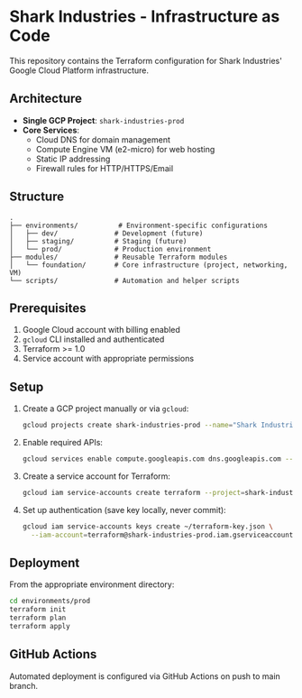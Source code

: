# Shark Industries - Infrastructure as Code

This repository contains the Terraform configuration for Shark Industries' Google Cloud Platform infrastructure.

## Architecture

- **Single GCP Project**: `shark-industries-prod`
- **Core Services**:
  - Cloud DNS for domain management
  - Compute Engine VM (e2-micro) for web hosting
  - Static IP addressing
  - Firewall rules for HTTP/HTTPS/Email

## Structure

```
.
├── environments/          # Environment-specific configurations
│   ├── dev/              # Development (future)
│   ├── staging/          # Staging (future)
│   └── prod/             # Production environment
├── modules/              # Reusable Terraform modules
│   └── foundation/       # Core infrastructure (project, networking, VM)
└── scripts/              # Automation and helper scripts
```

## Prerequisites

1. Google Cloud account with billing enabled
2. `gcloud` CLI installed and authenticated
3. Terraform >= 1.0
4. Service account with appropriate permissions

## Setup

1. Create a GCP project manually or via `gcloud`:
   ```bash
   gcloud projects create shark-industries-prod --name="Shark Industries Production"
   ```

2. Enable required APIs:
   ```bash
   gcloud services enable compute.googleapis.com dns.googleapis.com --project=shark-industries-prod
   ```

3. Create a service account for Terraform:
   ```bash
   gcloud iam service-accounts create terraform --project=shark-industries-prod
   ```

4. Set up authentication (save key locally, never commit):
   ```bash
   gcloud iam service-accounts keys create ~/terraform-key.json \
     --iam-account=terraform@shark-industries-prod.iam.gserviceaccount.com
   ```

## Deployment

From the appropriate environment directory:

```bash
cd environments/prod
terraform init
terraform plan
terraform apply
```

## GitHub Actions

Automated deployment is configured via GitHub Actions on push to main branch.